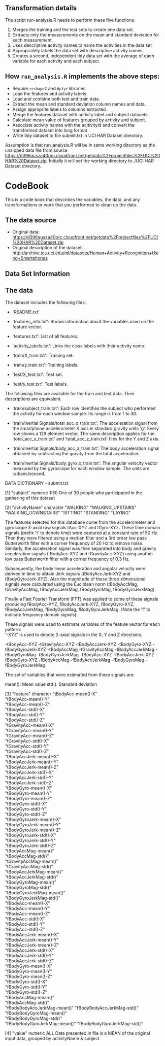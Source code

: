 
## Transformation details

The script run-analysis.R needs to perform these five functions:

1. Merges the training and the test sets to create one data set.
2. Extracts only the measurements on the mean and standard deviation for each measurement.
3. Uses descriptive activity names to name the activities in the data set
4. Appropriately labels the data set with descriptive activity names.
5. Creates a second, independent tidy data set with the average of each variable for each activity and each subject.



## How ```run_analysis.R``` implements the above steps:

* Require ```reshape2``` and ```dplyr``` libraries.
* Load the features and activity labels.
* Load and combine both test and train data.
* Extract the mean and standard deviation column names and data.
* Assign approprite labels to columns extracted.
* Merge the features dataset with activity label and subject datasets.
* Calculate mean value of features grouped by activity and subject.
* Associate activity names with the acitivityId and convert the transformed dataset into long format.
* Write tidy dataset to file submit.txt in UCI HAR Dataset directory.


Assumption is that run_analysis.R will be in same working directory as the unzipped data file from source https://d396qusza40orc.cloudfront.net/getdata%2Fprojectfiles%2FUCI%20HAR%20Dataset.zip.
Initially it will set the working directory to ./UCI HAR Dataset directory.

# CodeBook

This is a code book that describes the variables, the data, and any transformations or work that you performed to clean up the data.

## The data source

* Original data: https://d396qusza40orc.cloudfront.net/getdata%2Fprojectfiles%2FUCI%20HAR%20Dataset.zip
* Original description of the dataset: http://archive.ics.uci.edu/ml/datasets/Human+Activity+Recognition+Using+Smartphones

## Data Set Information


## The data

The dataset includes the following files:

- 'README.txt'

- 'features_info.txt': Shows information about the variables used on the feature vector.

- 'features.txt': List of all features.

- 'activity_labels.txt': Links the class labels with their activity name.

- 'train/X_train.txt': Training set.

- 'train/y_train.txt': Training labels.

- 'test/X_test.txt': Test set.

- 'test/y_test.txt': Test labels.

The following files are available for the train and test data. Their descriptions are equivalent.

- 'train/subject_train.txt': Each row identifies the subject who performed the activity for each window sample. Its range is from 1 to 30.

- 'train/Inertial Signals/total_acc_x_train.txt': The acceleration signal from the smartphone accelerometer X axis in standard gravity units 'g'. Every row shows a 128 element vector. The same description applies for the 'total_acc_x_train.txt' and 'total_acc_z_train.txt' files for the Y and Z axis.

- 'train/Inertial Signals/body_acc_x_train.txt': The body acceleration signal obtained by subtracting the gravity from the total acceleration.

- 'train/Inertial Signals/body_gyro_x_train.txt': The angular velocity vector measured by the gyroscope for each window sample. The units are radians/second.

DATA DICTIONARY - submit.txt

 [1] "subject" numeric
	1:30
	One of 30 people who participated in the gathering of this dataset
 

 [2] "activityName"	character
	"WALKING"
	"WALKING_UPSTAIRS"
	"WALKING_DOWNSTAIRS"
	"SITTING"
	"STANDING"
	"LAYING"

The features selected for this database come from the accelerometer and gyroscope 3-axial raw signals tAcc-XYZ and tGyro-XYZ. These time domain signals (prefix 't' to denote time) were captured at a constant rate of 50 Hz. Then they were filtered using a median filter and a 3rd order low pass Butterworth filter with a corner frequency of 20 Hz to remove noise. Similarly, the acceleration signal was then separated into body and gravity acceleration signals (tBodyAcc-XYZ and tGravityAcc-XYZ) using another low pass Butterworth filter with a corner frequency of 0.3 Hz. 

Subsequently, the body linear acceleration and angular velocity were derived in time to obtain Jerk signals (tBodyAccJerk-XYZ and tBodyGyroJerk-XYZ). Also the magnitude of these three-dimensional signals were calculated using the Euclidean norm (tBodyAccMag, tGravityAccMag, tBodyAccJerkMag, tBodyGyroMag, tBodyGyroJerkMag). 

Finally a Fast Fourier Transform (FFT) was applied to some of these signals producing fBodyAcc-XYZ, fBodyAccJerk-XYZ, fBodyGyro-XYZ, fBodyAccJerkMag, fBodyGyroMag, fBodyGyroJerkMag. (Note the 'f' to indicate frequency domain signals). 

These signals were used to estimate variables of the feature vector for each pattern:  
'-XYZ' is used to denote 3-axial signals in the X, Y and Z directions.

-tBodyAcc-XYZ
-tGravityAcc-XYZ
-tBodyAccJerk-XYZ
-tBodyGyro-XYZ
-tBodyGyroJerk-XYZ
-tBodyAccMag
-tGravityAccMag
-tBodyAccJerkMag
-tBodyGyroMag
-tBodyGyroJerkMag
-fBodyAcc-XYZ
-fBodyAccJerk-XYZ
-fBodyGyro-XYZ
-fBodyAccMag
-fBodyAccJerkMag
-fBodyGyroMag
-fBodyGyroJerkMag

The set of variables that were estimated from these signals are: 

mean(): Mean value
std(): Standard deviation

 [3] "feature" character
    "tBodyAcc-mean()-X"          
     "tBodyAcc-mean()-Y"          
     "tBodyAcc-mean()-Z"          
     "tBodyAcc-std()-X"           
     "tBodyAcc-std()-Y"           
     "tBodyAcc-std()-Z"           
     "tGravityAcc-mean()-X"       
     "tGravityAcc-mean()-Y"       
     "tGravityAcc-mean()-Z"       
     "tGravityAcc-std()-X"        
     "tGravityAcc-std()-Y"        
     "tGravityAcc-std()-Z"        
     "tBodyAccJerk-mean()-X"      
     "tBodyAccJerk-mean()-Y"      
     "tBodyAccJerk-mean()-Z"      
     "tBodyAccJerk-std()-X"       
     "tBodyAccJerk-std()-Y"       
     "tBodyAccJerk-std()-Z"       
     "tBodyGyro-mean()-X"         
     "tBodyGyro-mean()-Y"         
     "tBodyGyro-mean()-Z"         
     "tBodyGyro-std()-X"          
     "tBodyGyro-std()-Y"          
     "tBodyGyro-std()-Z"          
     "tBodyGyroJerk-mean()-X"     
     "tBodyGyroJerk-mean()-Y"     
     "tBodyGyroJerk-mean()-Z"     
     "tBodyGyroJerk-std()-X"      
     "tBodyGyroJerk-std()-Y"      
     "tBodyGyroJerk-std()-Z"      
     "tBodyAccMag-mean()"         
     "tBodyAccMag-std()"          
     "tGravityAccMag-mean()"      
     "tGravityAccMag-std()"       
     "tBodyAccJerkMag-mean()"     
     "tBodyAccJerkMag-std()"      
     "tBodyGyroMag-mean()"        
     "tBodyGyroMag-std()"         
     "tBodyGyroJerkMag-mean()"    
     "tBodyGyroJerkMag-std()"     
     "fBodyAcc-mean()-X"          
     "fBodyAcc-mean()-Y"          
     "fBodyAcc-mean()-Z"          
     "fBodyAcc-std()-X"           
     "fBodyAcc-std()-Y"           
     "fBodyAcc-std()-Z"           
     "fBodyAccJerk-mean()-X"      
     "fBodyAccJerk-mean()-Y"      
     "fBodyAccJerk-mean()-Z"      
     "fBodyAccJerk-std()-X"       
     "fBodyAccJerk-std()-Y"       
     "fBodyAccJerk-std()-Z"       
     "fBodyGyro-mean()-X"         
     "fBodyGyro-mean()-Y"         
     "fBodyGyro-mean()-Z"         
     "fBodyGyro-std()-X"          
     "fBodyGyro-std()-Y"          
     "fBodyGyro-std()-Z"          
     "fBodyAccMag-mean()"         
     "fBodyAccMag-std()"          
     "fBodyBodyAccJerkMag-mean()" 
     "fBodyBodyAccJerkMag-std()"  
     "fBodyBodyGyroMag-mean()"    
     "fBodyBodyGyroMag-std()"     
     "fBodyBodyGyroJerkMag-mean()"
     "fBodyBodyGyroJerkMag-std()"

[4] "value" numeric
 ALL Data presented in file is a MEAN of the original input data, grouped by activityName & subject 


